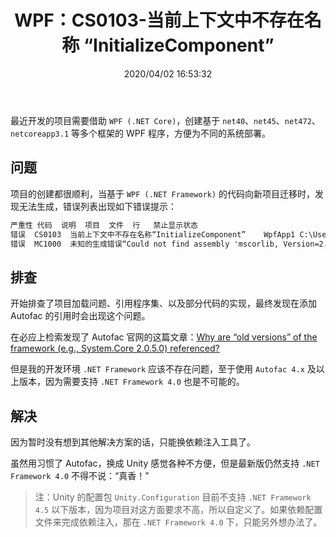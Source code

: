 ﻿---
title: "WPF：CS0103-当前上下文中不存在名称 “InitializeComponent”"
date: "2020/04/02 16:53:32"
updated: "2020/04/02 16:53:32"
permalink: "wpf-cs0103-a-name-initializecomponent-does-not-exist-in-the-current-context/"
categories:
 - [开发, C#, WPF]
---

最近开发的项目需要借助 `WPF (.NET Core)`，创建基于 `net40`、`net45`、`net472`、`netcoreapp3.1` 等多个框架的 WPF 程序，方便为不同的系统部署。

## 问题

项目的创建都很顺利，当基于 `WPF (.NET Framework)` 的代码向新项目迁移时，发现无法生成，错误列表出现如下错误提示：

```html
严重性	代码	说明	项目	文件	行	禁止显示状态
错误	CS0103	当前上下文中不存在名称“InitializeComponent”	WpfApp1	C:\Users\hd2y\source\repos\WpfApp1\WpfApp1\MainWindow.xaml.cs	25	活动
错误	MC1000	未知的生成错误“Could not find assembly 'mscorlib, Version=2.0.5.0, Culture=neutral, PublicKeyToken=7cec85d7bea7798e'. Either explicitly load this assembly using a method such as LoadFromAssemblyPath() or use a MetadataAssemblyResolver that returns a valid assembly.”	WpfApp1	C:\Program Files\dotnet\sdk\3.1.300-preview-015048\Sdks\Microsoft.NET.Sdk.WindowsDesktop\targets\Microsoft.WinFX.targets	225	
```

## 排查

开始排查了项目加载问题、引用程序集、以及部分代码的实现，最终发现在添加 Autofac 的引用时会出现这个问题。

在必应上检索发现了 Autofac 官网的这篇文章：[Why are “old versions” of the framework (e.g., System.Core 2.0.5.0) referenced?](https://autofaccn.readthedocs.io/en/latest/faq/pcl.html)

但是我的开发环境 `.NET Framework` 应该不存在问题，至于使用 `Autofac 4.x` 及以上版本，因为需要支持 `.NET Framework 4.0` 也是不可能的。

## 解决

因为暂时没有想到其他解决方案的话，只能换依赖注入工具了。

虽然用习惯了 Autofac，换成 Unity 感觉各种不方便，但是最新版仍然支持 `.NET Framework 4.0` 不得不说：“真香！”

> 注：Unity 的配置包 `Unity.Configuration` 目前不支持 `.NET Framework 4.5` 以下版本，因为项目对这方面要求不高，所以自定义了。如果依赖配置文件来完成依赖注入，那在 `.NET Framework 4.0` 下，只能另外想办法了。
